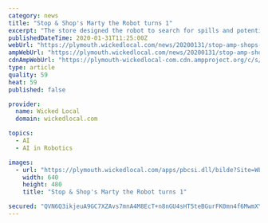 ```yaml
---
category: news
title: "Stop & Shop's Marty the Robot turns 1"
excerpt: "The store designed the robot to search for spills and potential hazards, and adds an element of artificial intelligence to the shopping experience. He calls to mind prophecies from decades ago that robots would start insinuating themselves into everyday life. In Isaac Asimov’s “I, Robot,” the bots start out like Marty helping out ..."
publishedDateTime: 2020-01-31T11:25:00Z
webUrl: "https://plymouth.wickedlocal.com/news/20200131/stop-amp-shops-marty-robot-turns-1"
ampWebUrl: "https://plymouth.wickedlocal.com/news/20200131/stop-amp-shops-marty-robot-turns-1?template=ampart"
cdnAmpWebUrl: "https://plymouth-wickedlocal-com.cdn.ampproject.org/c/s/plymouth.wickedlocal.com/news/20200131/stop-amp-shops-marty-robot-turns-1?template=ampart"
type: article
quality: 59
heat: 59
published: false

provider:
  name: Wicked Local
  domain: wickedlocal.com

topics:
  - AI
  - AI in Robotics

images:
  - url: "https://plymouth.wickedlocal.com/apps/pbcsi.dll/bilde?Site=WL&Date=20200131&Category=NEWS&ArtNo=200139884&Ref=AR"
    width: 640
    height: 480
    title: "Stop & Shop's Marty the Robot turns 1"

secured: "QVN6Q3ikjeuA9GC7XZAvs7mnA4M8EcT+n8nGU4sHT5teBGurFK0mn4f6MwmXYmWQI7UMR0QDf/tWJFGwwQIhatywLqVzB5QtjugWAY3xyx2cS5dhLwHrrJD259razRoQPig/K8MK4g1fgnHXMcdZbrjWF/ji1yeySZhkp7ELecKLwNJO/ZjUqIcUK4aYE+Uyaq5GFzYsWN+0i/RL/auV2+7FHs0A58Uan34Jzb8GhJ9NTA6DHBXviusvM7kJ7KkIkwufgqAPjNShcS2A39sx2OMo8ONTAcmBLkVh/oX987HvY7fgnnpUl1i87VJ8NGxmAEnDGe5iKa7S3UeLy40xpdUjNm37e7JiDUtCLbV0Q8LDZWLap6BCrhnGhyg2waTwp6/NYfdy3/vkwnwFwduNicDwTe9o8TKsLP9H54Q/JnElW3pCKE+a7RGr7VauGcn0dCq4qTNtTDOL5HnaxhVg/vzpw1Z4HdWzAcHvvjEHRXg=;Nuz8kT2nlWTseVnuctnYAg=="
---
```


